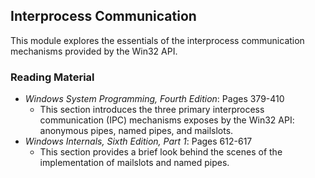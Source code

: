 ## Interprocess Communication

This module explores the essentials of the interprocess communication mechanisms provided by the Win32 API. 

### Reading Material

- _Windows System Programming, Fourth Edition_: Pages 379-410
    - This section introduces the three primary interprocess communication (IPC) mechanisms exposes by the Win32 API: anonymous pipes, named pipes, and mailslots. 
- _Windows Internals, Sixth Edition, Part 1_: Pages 612-617
    - This section provides a brief look behind the scenes of the implementation of mailslots and named pipes.
